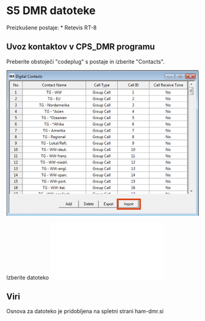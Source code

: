 # S5 DMR datoteke

Preizkušene postaje:
    * Retevis RT-8



## Uvoz kontaktov v CPS_DMR programu

Preberite obstoječi "codeplug" s postaje in izberite "Contacts".

![Import](Images/import.png)

Izberite datoteko ![S5-contacts-CPS_DMR.txt](CPS_DMR/S5-contacts-CPS_DMR.txt)



## Viri

Osnova za datoteko je pridobljena na spletni strani ham-dmr.si
